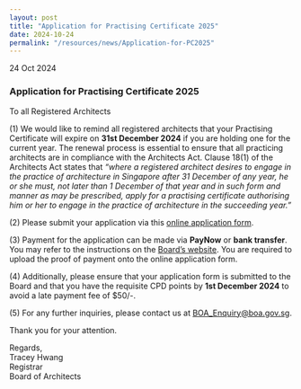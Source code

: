 ```yaml
---
layout: post
title: "Application for Practising Certificate 2025"
date: 2024-10-24
permalink: "/resources/news/Application-for-PC2025"
---
```

24 Oct 2024

### **Application for Practising Certificate 2025**

To all Registered Architects <br/>

(1) We would like to remind all registered architects that your Practising Certificate will expire on **31st December 2024** if you are holding one for the current year. The renewal process is essential to ensure that all practicing architects are in compliance with the Architects Act. Clause 18(1) of the Architects Act states that _“where a registered architect desires to engage in the practice of architecture in Singapore after 31 December of any year, he or she must, not later than 1 December of that year and in such form and manner as may be prescribed, apply for a practising certificate authorising him or her to engage in the practice of architecture in the succeeding year.”_  <br/>

(2) Please submit your application via this [online application form](https://go.gov.sg/boa-application-for-pc-2025). <br/> 

(3) Payment for the application can be made via **PayNow** or **bank transfer**.  You may refer to the instructions on the [Board’s website]( https://www.boa.gov.sg/files/Instructions_PayNow_Internet_Banking.pdf). You are required to upload the proof of payment onto the online application form. <br/>

(4) Additionally, please ensure that your application form is submitted to the Board and that you have the requisite CPD points by **1st December 2024** to avoid a late payment fee of $50/-. <br/>

(5) For any further inquiries, please contact us at BOA_Enquiry@boa.gov.sg. <br/>

Thank you for your attention. <br/>
 
Regards, <br/>
Tracey Hwang <br/>
Registrar <br/>
Board of Architects

